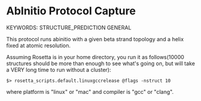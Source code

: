 AbInitio Protocol Capture
=========================

KEYWORDS: STRUCTURE_PREDICTION GENERAL

This protocol runs abinitio with a given beta strand topology and a helix fixed 
at atomic resolution.

Assuming Rosetta is in your home directory, you run it as follows(10000 
structures should be more than enough to see what's going on, but will take a VERY long time to run without a cluster):

    $> rosetta_scripts.default.linuxgccrelease @flags -nstruct 10

where platform is "linux" or "mac" and compiler is "gcc" or "clang". 
